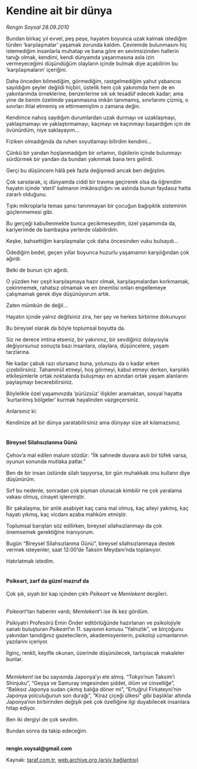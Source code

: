 # Kendine ait bir dünya 

*Rengin Soysal 28.09.2010*

<div class="yazi"><p>Bundan birkaç yıl evvel, peş peşe, hayatım boyunca uzak kalmak istediğim türden ‘karşılaşmalar’ yaşamak zorunda kaldım. Çevremde bulunmasını hiç istemediğim insanlarla muhatap ve bana göre en sevimsizinden hallerin tanığı olmak, kendimi, kendi dünyamda yaşanmasına asla izin vermeyeceğimi düşündüğüm olayların içinde bulmak diye açabilirim bu ‘karşılaşmaların’ içeriğini.</p>
<p>Daha önceden bilmediğim, görmediğim, rastgelmediğim yahut yabancısı sayıldığım şeyler değildi hiçbiri, üstelik hem çok yakınımda hem de en yakınlarımda örneklerine, benzerlerine sık sık tesadüf edecek kadar; ama yine de benim özelimde yaşanmasına imkân tanımamış, sınırlarımı çizmiş, o sınırları ihlal etmemiş ve ettirmemiştim o zamana değin.</p>
<p>Kendimce nahoş saydığım durumlardan uzak durmayı ve uzaklaşmayı, yaklaşmamayı ve yaklaştırmamayı, kaçmayı ve kaçınmayı başardığım için de övünürdüm, niye saklayayım...</p>
<p>Fiziken olmadığında da ruhen soyutlamayı bilirdim kendimi...</p>
<p>Çünkü bir yandan hoşlanmadığım bir ortamın, ilişkilerin içinde bulunmayı sürdürmek bir yandan da bundan yakınmak bana ters gelirdi.</p>
<p>Gerçi bu düşüncem hâlâ pek fazla değişmedi ancak ben değiştim.</p>
<p>Çok sarsılarak, iç dünyamda ciddi bir travma geçirerek olsa da öğrendim hayatın içinde ‘steril’ kalmanın imkânsızlığını ve aslında bunun faydasız hatta zararlı olduğunu.</p>
<p>Tıpkı mikroplarla temas şansı tanınmayan bir çocuğun bağışıklık sisteminin güçlenmemesi gibi. </p>
<p>Bu gerçeği kabullenmekte bunca gecikmeseydim, özel yaşamımda da, kariyerimde de bambaşka yerlerde olabilirdim.</p>
<p>Keşke, bahsettiğim karşılaşmalar çok daha öncesinden vuku bulsaydı...</p>
<p>Ödediğim bedel, geçen yıllar boyunca huzurlu yaşamamın karşılığından çok ağırdı.</p>
<p>Belki de bunun için ağırdı. </p>
<p>O yüzden her çeşit karşılaşmaya hazır olmak, karşılaşmalardan korkmamak, çekinmemek, rahatsız olmamak ve en önemlisi onları engellemeye çalışmamak gerek diye düşünüyorum artık.</p>
<p>Zaten mümkün de değil...</p>
<p>Hayatın içinde yalnız değilsiniz zira, her şey ve herkes birbirine dokunuyor.</p>
<p>Bu bireysel olarak da böyle toplumsal boyutta da.</p>
<p>Siz ne derece imtina etseniz, bir yakınınız, bir sevdiğiniz dolayısıyla değiyorsunuz sonuçta bazı insanlara, olaylara, düşüncelere, yaşam tarzlarına.</p>
<p>Ne kadar çabuk razı olursanız buna, yolunuzu da o kadar erken çizebilirsiniz. Tahammül etmeyi, hoş görmeyi, kabul etmeyi derken, karşılıklı etkileşimlerle ortak noktalarda buluşmayı en azından ortak yaşam alanlarını paylaşmayı becerebilirsiniz.</p>
<p>Böylelikle özel yaşamınızda ‘pürüzsüz’ ilişkiler aramaktan, sosyal hayatta ‘kurtarılmış bölgeler’ kurmak hayalinden vazgeçersiniz.</p>
<p>Anlarsınız ki:</p>
<p>Kendinize ait bir dünya yaratabilirsiniz ama dünyayı size ait kılamazsınız.</p>
<h4><br/>Bireysel Silahsızlanma Günü</h4>
<p>Çehov’a mal edilen malum sözdür: “İlk sahnede duvara asılı bir tüfek varsa, oyunun sonunda mutlaka patlar.” </p>
<p>Ben de bir insan üstünde silah taşıyorsa, bir gün muhakkak onu kullanır diye düşünürüm.</p>
<p>Sırf bu nedenle, sonradan çok pişman olunacak kimbilir ne çok yaralama vakası olmuş, cinayet işlenmiştir. </p>
<p>Bir şakalaşma, bir anlık asabiyet kaç cana mal olmuş, kaç aileyi yakmış, kaç hayatı yıkmış, kaç vicdanı azaba mahkûm etmiştir.</p>
<p>Toplumsal barıştan söz edilirken, bireysel silahsızlanmayı da çok önemsemek gerektiğine inanıyorum.</p>
<p>Bugün “Bireysel Silahsızlanma Günü”, bireysel silahsızlanmaya destek vermek isteyenler, saat 12:00’de Taksim Meydanı’nda toplanıyor. </p>
<p>Hatırlatmak istedim.</p>
<h4><br/>Psikeart, zarf da güzel mazruf da</h4>
<p>Çok şık, siyah bir kap içinden çıktı <i>Psikeart </i>ve <i>Memlekent</i> dergileri.</p>
<p><i><br/>Psikeart</i>’tan haberim vardı; <i>Memlekent</i>’i ise ilk kez gördüm.</p>
<p>Psikiyatri Profesörü Emin Önder editörlüğünde hazırlanan ve psikolojiyle sanatı buluşturan <i>Psikeart</i>’ın 11. sayısının konusu “Yalnızlık”, ve birçoğunu yakından tanıdığınız gazetecilerin, akademisyenlerin, psikoloji uzmanlarının yazılarını içeriyor.</p>
<p>İlginç, renkli, keyifle okunan, üzerinde düşünülecek, tartışılacak makaleler bunlar.</p>
<p><i><br/>Memlekent</i> ise bu sayısında Japonya’yı ele almış. “Tokyo’nun Taksim’i Shinjuku”, “Geyşa ve Samuray imgesinden şiddet, ölüm ve cinselliğe”, “Balıksız Japonya sudan çıkmış balığa döner mi”, “Ertuğrul Firkateyni’nin Japonya yolculuğunun son durağı”, “Kiraz çiçeği ülkesi” gibi başlıklar altında Japonya’nın birbirinden değişik pek çok özelliğine ilgi duyabilecek insanlara hitap ediyor.</p>
<p>Ben iki dergiyi de çok sevdim.</p>
<p>Bundan sonra da takip edeceğim.</p>
<p><b><br/>rengin.soysal@gmail.com</b></p></div>

Kaynak: [taraf.com.tr](http://www.taraf.com.tr:80/rengin-soysal/makale-kendine-ait-bir-dunya.htm), [web.archive.org (arşiv bağlantısı)](http://web.archive.org/web/20100929155031/http://www.taraf.com.tr:80/rengin-soysal/makale-kendine-ait-bir-dunya.htm)

